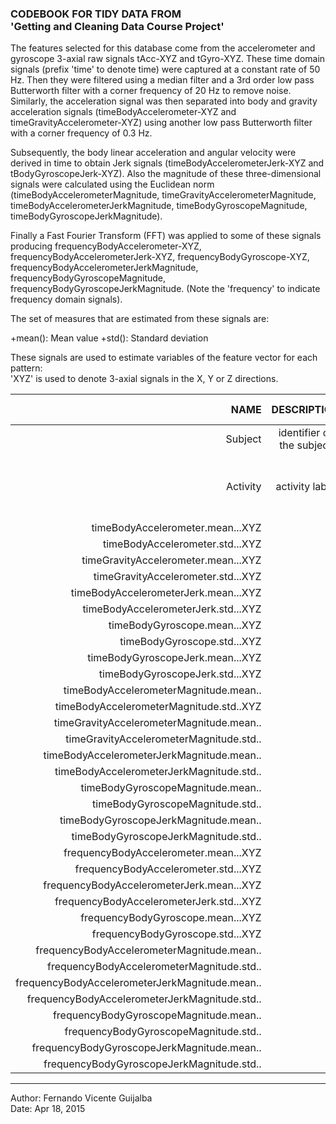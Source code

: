 
### CODEBOOK FOR TIDY DATA FROM <br /> 'Getting and Cleaning Data Course Project'

The features selected for this database come from the accelerometer and gyroscope 3-axial raw signals tAcc-XYZ and tGyro-XYZ. These time domain signals (prefix 'time' to denote time) were captured at a constant rate of 50 Hz. Then they were filtered using a median filter and a 3rd order low pass Butterworth filter with a corner frequency of 20 Hz to remove noise. Similarly, the acceleration signal was then separated into body and gravity acceleration signals (timeBodyAccelerometer-XYZ and timeGravityAccelerometer-XYZ) using another low pass Butterworth filter with a corner frequency of 0.3 Hz. 

Subsequently, the body linear acceleration and angular velocity were derived in time to obtain Jerk signals (timeBodyAccelerometerJerk-XYZ and tBodyGyroscopeJerk-XYZ). Also the magnitude of these three-dimensional signals were calculated using the Euclidean norm (timeBodyAccelerometerMagnitude, timeGravityAccelerometerMagnitude, timeBodyAccelerometerJerkMagnitude, timeBodyGyroscopeMagnitude, timeBodyGyroscopeJerkMagnitude). 

Finally a Fast Fourier Transform (FFT) was applied to some of these signals producing frequencyBodyAccelerometer-XYZ, frequencyBodyAccelerometerJerk-XYZ, frequencyBodyGyroscope-XYZ, frequencyBodyAccelerometerJerkMagnitude, frequencyBodyGyroscopeMagnitude, frequencyBodyGyroscopeJerkMagnitude. (Note the 'frequency' to indicate frequency domain signals).

The set of measures that are estimated from these signals are: 

+mean(): Mean value 
+std(): Standard deviation

These signals are used to estimate variables of the feature vector for each pattern:  
'XYZ' is used to denote 3-axial signals in the X, Y or Z directions.

| NAME        | DESCRIPTION           | VALUES OR EXPLANATION  |
| -----------: |:---------------------:|:----------------------:|
| Subject     | identifier of the subject | 1-30 |
| Activity    | activity label   | WALKING WALKING_UPSTAIRS WALKING_DOWNSTAIRS<br /> SITTING STANDING LAYING |
| timeBodyAccelerometer.mean...XYZ|                                                  |    -1:1 |
| timeBodyAccelerometer.std...XYZ |                                                  |    -1:1 |
| timeGravityAccelerometer.mean...XYZ |                                                  |    -1:1 |
| timeGravityAccelerometer.std...XYZ |                                                  |    -1:1 |
| timeBodyAccelerometerJerk.mean...XYZ |                                                  |    -1:1 |
| timeBodyAccelerometerJerk.std...XYZ |                                                  |    -1:1 |
| timeBodyGyroscope.mean...XYZ |                                                  |    -1:1 |
| timeBodyGyroscope.std...XYZ |                                                  |    -1:1 |
| timeBodyGyroscopeJerk.mean...XYZ |                                                  |    -1:1 |
| timeBodyGyroscopeJerk.std...XYZ |                                                  |    -1:1 |
| timeBodyAccelerometerMagnitude.mean.. |                                                  |    -1:1 |
| timeBodyAccelerometerMagnitude.std..XYZ |                                                  |    -1:1 |
| timeGravityAccelerometerMagnitude.mean.. |                                                  |    -1:1 |
| timeGravityAccelerometerMagnitude.std.. |                                                  |    -1:1 |
| timeBodyAccelerometerJerkMagnitude.mean.. |                                                  |    -1:1 |
| timeBodyAccelerometerJerkMagnitude.std.. |                                                  |    -1:1 |
| timeBodyGyroscopeMagnitude.mean.. |                                                  |    -1:1 |
| timeBodyGyroscopeMagnitude.std.. |                                                  |    -1:1 |
| timeBodyGyroscopeJerkMagnitude.mean.. |                                                  |    -1:1 |
| timeBodyGyroscopeJerkMagnitude.std.. |                                                  |    -1:1 |
| frequencyBodyAccelerometer.mean...XYZ |                                                  |    -1:1 |
| frequencyBodyAccelerometer.std...XYZ |                                                  |    -1:1 |
| frequencyBodyAccelerometerJerk.mean...XYZ |                                                  |    -1:1 |
| frequencyBodyAccelerometerJerk.std...XYZ |                                                  |    -1:1 |
| frequencyBodyGyroscope.mean...XYZ |                                                  |    -1:1 |
| frequencyBodyGyroscope.std...XYZ |                                                  |    -1:1 |
| frequencyBodyAccelerometerMagnitude.mean.. |                                                  |    -1:1 |
| frequencyBodyAccelerometerMagnitude.std.. |                                                  |    -1:1 |
| frequencyBodyAccelerometerJerkMagnitude.mean.. |                                                  |    -1:1 |
| frequencyBodyAccelerometerJerkMagnitude.std.. |                                                  |    -1:1 |
| frequencyBodyGyroscopeMagnitude.mean.. |                                                  |    -1:1 |
| frequencyBodyGyroscopeMagnitude.std.. |                                                  |    -1:1 |
| frequencyBodyGyroscopeJerkMagnitude.mean.. |                                                  |    -1:1 |
| frequencyBodyGyroscopeJerkMagnitude.std.. |                                                  |    -1:1 |


---

Author: Fernando Vicente Guijalba  
Date:   Apr 18, 2015